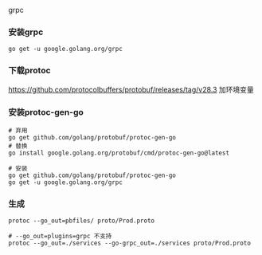 grpc

### 安装grpc
```shell
go get -u google.golang.org/grpc
```

### 下载protoc
https://github.com/protocolbuffers/protobuf/releases/tag/v28.3
加环境变量

### 安装protoc-gen-go
```shell
# 弃用
go get github.com/golang/protobuf/protoc-gen-go
# 替换
go install google.golang.org/protobuf/cmd/protoc-gen-go@latest 
```


```shell
# 安装
go get github.com/golang/protobuf/protoc-gen-go
go get -u google.golang.org/grpc
```

### 生成
```shell
protoc --go_out=pbfiles/ proto/Prod.proto

# --go_out=plugins=grpc 不支持
protoc --go_out=./services --go-grpc_out=./services proto/Prod.proto
```